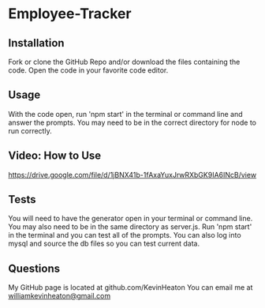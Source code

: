 # Employee-Tracker

## Installation
Fork or clone the GitHub Repo and/or download the files containing the code. Open the code in your favorite code editor.

## Usage
With the code open, run 'npm start' in the terminal or command line and answer the prompts. You may need to be in the correct directory for node to run correctly.

## Video: How to Use
https://drive.google.com/file/d/1jBNX41b-1fAxaYuxJrwRXbGK9IA6INcB/view 

## Tests
You will need to have the generator open in your terminal or command line. You may also need to be in the same directory as server.js. Run 'npm start' in the terminal and you can test all of the prompts. You can also log into mysql and source the db files so you can test current data.

## Questions
My GitHub page is located at github.com/KevinHeaton You can email me at williamkevinheaton@gmail.com
